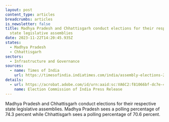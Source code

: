 ```yaml
---
layout: post
content_type: articles
breadcrumbs: articles
is_newsletter: false
title: Madhya Pradesh and Chhattisgarh conduct elections for their respective
  state legislative assemblies
date: 2023-11-22T14:20:45.935Z
states:
  - Madhya Pradesh
  - Chhattisgarh
sectors:
  - Infrastructure and Governance
sources:
  - name: Times of India
    url: https://timesofindia.indiatimes.com/india/assembly-elections-2023-madhya-pradesh-sees-over-74-polling-70-60-voter-turnout-in-second-phase-chhattisgarh-polls/articleshow/105298614.cms
details:
  - url: https://acrobat.adobe.com/id/urn:aaid:sc:VA6C2:f81066bf-dc7e-49c8-86fb-35585c5f5de8
    name: Election Commission of India Press Release
---
```

Madhya Pradesh and Chhattisgarh conduct elections for their respective state legislative assemblies. Madhya Pradesh sees a polling percentage of 74.3 percent while Chhattisgarh sees a polling percentage of 70.6 percent.
